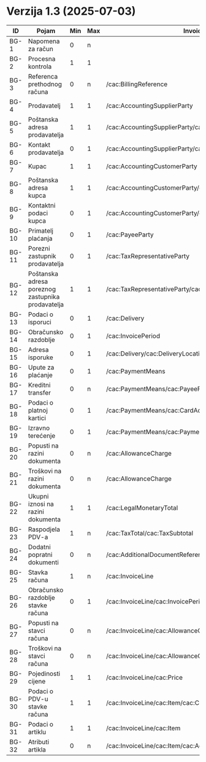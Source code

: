 # Verzija 1.3 (2025-07-03)

| ID    | Pojam                                             | Min | Max | Invoice                                                  | CreditNote                                               |
|-------|---------------------------------------------------|-----|-----|----------------------------------------------------------|----------------------------------------------------------|
| BG-1  | Napomena za račun                                 | 0   | n   |                                                          |                                                          |
| BG-2  | Procesna kontrola                                 | 1   | 1   |                                                          |                                                          |
| BG-3  | Referenca prethodnog računa                       | 0   | n   | /cac:BillingReference                                    | /cac:BillingReference                                    |
| BG-4  | Prodavatelj                                       | 1   | 1   | /cac:AccountingSupplierParty                             | /cac:AccountingSupplierParty                             |
| BG-5  | Poštanska adresa prodavatelja                     | 1   | 1   | /cac:AccountingSupplierParty/cac:Party/cac:PostalAddress | /cac:AccountingSupplierParty/cac:Party/cac:PostalAddress |
| BG-6  | Kontakt prodavatelja                              | 0   | 1   | /cac:AccountingSupplierParty/cac:Party/cac:Contact       | /cac:AccountingSupplierParty/cac:Party/cac:Contact       |
| BG-7  | Kupac                                             | 1   | 1   | /cac:AccountingCustomerParty                             | /cac:AccountingCustomerParty                             |
| BG-8  | Poštanska adresa kupca                            | 1   | 1   | /cac:AccountingCustomerParty/cac:Party/cac:PostalAddress | /cac:AccountingCustomerParty/cac:Party/cac:PostalAddress |
| BG-9  | Kontaktni podaci kupca                            | 0   | 1   | /cac:AccountingCustomerParty/cac:Party/cac:Contact       | /cac:AccountingCustomerParty/cac:Party/cac:Contact       |
| BG-10 | Primatelj plaćanja                                | 0   | 1   | /cac:PayeeParty                                          | /cac:PayeeParty                                          |
| BG-11 | Porezni zastupnik prodavatelja                    | 0   | 1   | /cac:TaxRepresentativeParty                              | /cac:TaxRepresentativeParty                              |
| BG-12 | Poštanska adresa poreznog zastupnika prodavatelja | 1   | 1   | /cac:TaxRepresentativeParty/cac:PostalAddress            | /cac:TaxRepresentativeParty/cac:PostalAddress            |
| BG-13 | Podaci o isporuci                                 | 0   | 1   | /cac:Delivery                                            | /cac:Delivery                                            |
| BG-14 | Obračunsko razdoblje                              | 0   | 1   | /cac:InvoicePeriod                                       | /cac:InvoicePeriod                                       |
| BG-15 | Adresa isporuke                                   | 0   | 1   | /cac:Delivery/cac:DeliveryLocation/cac:Address           | /cac:Delivery/cac:DeliveryLocation/cac:Address           |
| BG-16 | Upute za plaćanje                                 | 0   | 1   | /cac:PaymentMeans                                        | /cac:PaymentMeans                                        |
| BG-17 | Kreditni transfer                                 | 0   | n   | /cac:PaymentMeans/cac:PayeeFinancialAccount              | /cac:PaymentMeans/cac:PayeeFinancialAccount              |
| BG-18 | Podaci o platnoj kartici                          | 0   | 1   | /cac:PaymentMeans/cac:CardAccount                        | /cac:PaymentMeans/cac:CardAccount                        |
| BG-19 | Izravno terećenje                                 | 0   | 1   | /cac:PaymentMeans/cac:PaymentMandate                     | /cac:PaymentMeans/cac:PaymentMandate                     |
| BG-20 | Popusti na razini dokumenta                       | 0   | n   | /cac:AllowanceCharge                                     | /cac:AllowanceCharge                                     |
| BG-21 | Troškovi na razini dokumenta                      | 0   | n   | /cac:AllowanceCharge                                     | /cac:AllowanceCharge                                     |
| BG-22 | Ukupni iznosi na razini dokumenta                 | 1   | 1   | /cac:LegalMonetaryTotal                                  | /cac:LegalMonetaryTotal                                  |
| BG-23 | Raspodjela PDV-a                                  | 1   | n   | /cac:TaxTotal/cac:TaxSubtotal                            | /cac:TaxTotal/cac:TaxSubtotal                            |
| BG-24 | Dodatni popratni dokumenti                        | 0   | n   | /cac:AdditionalDocumentReference                         | /cac:AdditionalDocumentReference                         |
| BG-25 | Stavka računa                                     | 1   | n   | /cac:InvoiceLine                                         | /cac:CreditNoteLine                                      |
| BG-26 | Obračunsko razdoblje stavke računa                | 0   | 1   | /cac:InvoiceLine/cac:InvoicePeriod                       | /cac:CreditNoteLine/cac:InvoicePeriod                    |
| BG-27 | Popusti na stavci računa                          | 0   | n   | /cac:InvoiceLine/cac:AllowanceCharge                     | /cac:CreditNoteLine/cac:AllowanceCharge                  |
| BG-28 | Troškovi na stavci računa                         | 0   | n   | /cac:InvoiceLine/cac:AllowanceCharge                     | /cac:CreditNoteLine/cac:AllowanceCharge                  |
| BG-29 | Pojedinosti cijene                                | 1   | 1   | /cac:InvoiceLine/cac:Price                               | /cac:CreditNoteLine/cac:Price                            |
| BG-30 | Podaci o PDV-u stavke računa                      | 1   | 1   | /cac:InvoiceLine/cac:Item/cac:ClassifiedTaxCategory      | /cac:CreditNoteLine/cac:Item/cac:ClassifiedTaxCategory   |
| BG-31 | Podaci o artiklu                                  | 1   | 1   | /cac:InvoiceLine/cac:Item                                | /cac:CreditNoteLine/cac:Item                             |
| BG-32 | Atributi artikla                                  | 0   | n   | /cac:InvoiceLine/cac:Item/cac:AdditionalItemProperty     | /cac:CreditNoteLine/cac:Item/cac:AdditionalItemProperty  |
